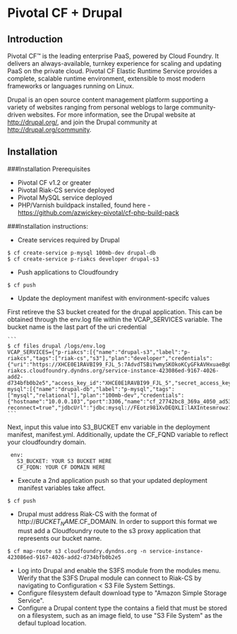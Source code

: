 
Pivotal CF + Drupal
===================

Introduction
------------

Pivotal CF™ is the leading enterprise PaaS, powered by Cloud Foundry. It delivers an always-available, turnkey experience for scaling and updating PaaS on the private cloud. Pivotal CF Elastic Runtime Service provides a complete, scalable runtime environment, extensible to most modern frameworks or languages running on Linux.

Drupal is an open source content management platform supporting a variety of websites ranging from personal weblogs to large community-driven websites. For more information, see the Drupal website at http://drupal.org/, and join the Drupal community at http://drupal.org/community.

Installation
------------

###Installation Prerequisites
 * Pivotal CF v1.2 or greater
 * Pivotal Riak-CS service deployed
 * Pivotal MySQL service deployed
 * PHP/Varnish buildpack installed, found here - https://github.com/azwickey-pivotal/cf-php-build-pack
 
###Installation instructions:
 * Create services required by Drupal
 
  ```
  $ cf create-service p-mysql 100mb-dev drupal-db
  $ cf create-service p-riakcs developer drupal-s3
  ```
 * Push applications to Cloudfoundry
 
  ```
  $ cf push
  ```
 * Update the deployment manifest with environment-specifc values
  
 First retireve the S3 bucket created for the drupal application.  This can be obtained through the env.log file within the VCAP_SERVICES variable.  The bucket name is the last part of the uri credential

    ```
    $ cf files drupal /logs/env.log
    VCAP_SERVICES={"p-riakcs":[{"name":"drupal-s3","label":"p-riakcs","tags":["riak-cs","s3"],"plan":"developer","credentials":{"uri":"https://XHCE0E1RAVBI99_FJL_5:7AdvdTSBiYwmySKOkoKCyGFkAVHxuaeBg0xTig%3D%3D@p-riakcs.cloudfoundry.dyndns.org/service-instance-423086ed-9167-4026-add2-d734bfb0b2e5","access_key_id":"XHCE0E1RAVBI99_FJL_5","secret_access_key":"7AdvdTSBiYwmySKOkoKCyGFkAVHxuaeBg0xTig=="}}],"p-mysql":[{"name":"drupal-db","label":"p-mysql","tags":["mysql","relational"],"plan":"100mb-dev","credentials":{"hostname":"10.0.0.103","port":3306,"name":"cf_27742bc8_369a_4050_ad53_e85038aa5a35","username":"FEotz981XvDEQXLI","password":"lAXIntesmrowz1hb","uri":"mysql://FEotz981XvDEQXLI:lAXIntesmrowz1hb@10.0.0.103:3306/cf_27742bc8_369a_4050_ad53_e85038aa5a35?reconnect=true","jdbcUrl":"jdbc:mysql://FEotz981XvDEQXLI:lAXIntesmrowz1hb@10.0.0.103:3306/cf_27742bc8_369a_4050_ad53_e85038aa5a35"}}]}
    ```
    
 Next, input this value into S3_BUCKET env variable in the deployment manifest, manifest.yml.  Additionally, update the CF_FQND variable to reflect your cloudfoundry domain.
 
   ```
    env:
      S3_BUCKET: YOUR S3 BUCKET HERE
      CF_FQDN: YOUR CF DOMAIN HERE
   ```
  * Execute a 2nd application push so that your updated deployment manifest variables take affect.
 
  ```
  $ cf push
  ```
 * Drupal must address Riak-CS with the format of http://$BUCKET_NAME.$CF_DOMAIN.  In order to support this format we must add a Cloudfoundry route to the s3 proxy application that represents our bucket name.
  
  ```
  $ cf map-route s3 cloudfoundry.dyndns.org -n service-instance-423086ed-9167-4026-add2-d734bfb0b2e5
  ```
 * Log into Drupal and enable the S3FS module from the modules menu.  Werify that the S3FS Drupal module can connect to Riak-CS by navigating to Configuration < S3 File System Settings.
 * Configure filesystem default download type to "Amazon Simple Storage Service".  
 * Configure a Drupal content type the contains a field that must be stored on a filesystem, such as an image field, to use "S3 File System" as the defaul tupload location.
